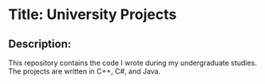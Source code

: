# Title: University Projects

## Description:

This repository contains the code I wrote during my undergraduate studies. The projects are written in C++, C#, and Java.

